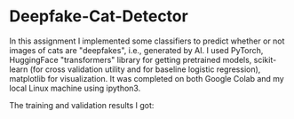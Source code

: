 # Deepfake-Cat-Detector

In this assignment I implemented some classifiers to predict whether or not images of cats are "deepfakes", i.e., generated by AI. I used PyTorch, HuggingFace "transformers" library for getting pretrained models, scikit-learn (for cross validation utility and for baseline logistic regression), matplotlib for visualization. It was completed on both Google Colab and my local Linux machine using ipython3.

The training and validation results I got:

